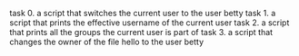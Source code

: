 task 0. a script that switches the current user to the user betty
task 1. a script that prints the effective username of the current user
task 2. a script that prints all the groups the current user is part of
task 3. a script that changes the owner of the file hello to the user betty
